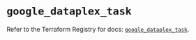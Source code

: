 # `google_dataplex_task`

Refer to the Terraform Registry for docs: [`google_dataplex_task`](https://registry.terraform.io/providers/hashicorp/google/6.11.1/docs/resources/dataplex_task).
